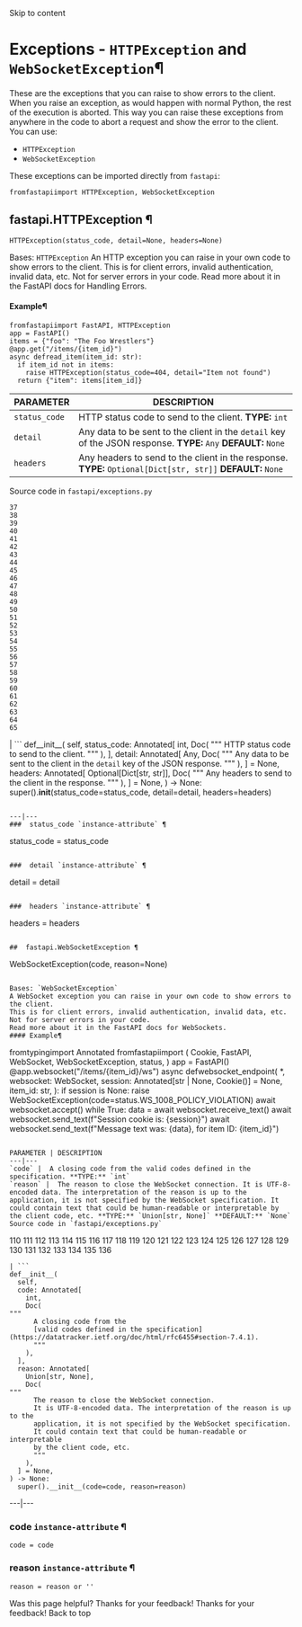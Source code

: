 Skip to content 
# Exceptions - `HTTPException` and `WebSocketException`¶
These are the exceptions that you can raise to show errors to the client.
When you raise an exception, as would happen with normal Python, the rest of the execution is aborted. This way you can raise these exceptions from anywhere in the code to abort a request and show the error to the client.
You can use:
  * `HTTPException`
  * `WebSocketException`


These exceptions can be imported directly from `fastapi`:
```
fromfastapiimport HTTPException, WebSocketException

```

##  fastapi.HTTPException ¶
```
HTTPException(status_code, detail=None, headers=None)

```

Bases: `HTTPException`
An HTTP exception you can raise in your own code to show errors to the client.
This is for client errors, invalid authentication, invalid data, etc. Not for server errors in your code.
Read more about it in the FastAPI docs for Handling Errors.
#### Example¶
```
fromfastapiimport FastAPI, HTTPException
app = FastAPI()
items = {"foo": "The Foo Wrestlers"}
@app.get("/items/{item_id}")
async defread_item(item_id: str):
  if item_id not in items:
    raise HTTPException(status_code=404, detail="Item not found")
  return {"item": items[item_id]}

```

PARAMETER | DESCRIPTION  
---|---  
`status_code` |  HTTP status code to send to the client. **TYPE:** `int`  
`detail` |  Any data to be sent to the client in the `detail` key of the JSON response. **TYPE:** `Any` **DEFAULT:** `None`  
`headers` |  Any headers to send to the client in the response. **TYPE:** `Optional[Dict[str, str]]` **DEFAULT:** `None`  
Source code in `fastapi/exceptions.py`
```
37
38
39
40
41
42
43
44
45
46
47
48
49
50
51
52
53
54
55
56
57
58
59
60
61
62
63
64
65
```
| ```
def__init__(
  self,
  status_code: Annotated[
    int,
    Doc(
"""
      HTTP status code to send to the client.
      """
    ),
  ],
  detail: Annotated[
    Any,
    Doc(
"""
      Any data to be sent to the client in the `detail` key of the JSON
      response.
      """
    ),
  ] = None,
  headers: Annotated[
    Optional[Dict[str, str]],
    Doc(
"""
      Any headers to send to the client in the response.
      """
    ),
  ] = None,
) -> None:
  super().__init__(status_code=status_code, detail=detail, headers=headers)

```
  
---|---  
###  status_code `instance-attribute` ¶
```
status_code = status_code

```

###  detail `instance-attribute` ¶
```
detail = detail

```

###  headers `instance-attribute` ¶
```
headers = headers

```

##  fastapi.WebSocketException ¶
```
WebSocketException(code, reason=None)

```

Bases: `WebSocketException`
A WebSocket exception you can raise in your own code to show errors to the client.
This is for client errors, invalid authentication, invalid data, etc. Not for server errors in your code.
Read more about it in the FastAPI docs for WebSockets.
#### Example¶
```
fromtypingimport Annotated
fromfastapiimport (
  Cookie,
  FastAPI,
  WebSocket,
  WebSocketException,
  status,
)
app = FastAPI()
@app.websocket("/items/{item_id}/ws")
async defwebsocket_endpoint(
  *,
  websocket: WebSocket,
  session: Annotated[str | None, Cookie()] = None,
  item_id: str,
):
  if session is None:
    raise WebSocketException(code=status.WS_1008_POLICY_VIOLATION)
  await websocket.accept()
  while True:
    data = await websocket.receive_text()
    await websocket.send_text(f"Session cookie is: {session}")
    await websocket.send_text(f"Message text was: {data}, for item ID: {item_id}")

```

PARAMETER | DESCRIPTION  
---|---  
`code` |  A closing code from the valid codes defined in the specification. **TYPE:** `int`  
`reason` |  The reason to close the WebSocket connection. It is UTF-8-encoded data. The interpretation of the reason is up to the application, it is not specified by the WebSocket specification. It could contain text that could be human-readable or interpretable by the client code, etc. **TYPE:** `Union[str, None]` **DEFAULT:** `None`  
Source code in `fastapi/exceptions.py`
```
110
111
112
113
114
115
116
117
118
119
120
121
122
123
124
125
126
127
128
129
130
131
132
133
134
135
136
```
| ```
def__init__(
  self,
  code: Annotated[
    int,
    Doc(
"""
      A closing code from the
      [valid codes defined in the specification](https://datatracker.ietf.org/doc/html/rfc6455#section-7.4.1).
      """
    ),
  ],
  reason: Annotated[
    Union[str, None],
    Doc(
"""
      The reason to close the WebSocket connection.
      It is UTF-8-encoded data. The interpretation of the reason is up to the
      application, it is not specified by the WebSocket specification.
      It could contain text that could be human-readable or interpretable
      by the client code, etc.
      """
    ),
  ] = None,
) -> None:
  super().__init__(code=code, reason=reason)

```
  
---|---  
###  code `instance-attribute` ¶
```
code = code

```

###  reason `instance-attribute` ¶
```
reason = reason or ''

```

Was this page helpful? 
Thanks for your feedback! 
Thanks for your feedback! 
Back to top 
